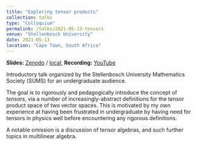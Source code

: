 ```yaml
---
title: "Exploring tensor products"
collection: talks
type: "Colloquium"
permalink: /talks/2021-05-13-tensors
venue: "Stellenbosch University"
date: 2021-05-13
location: "Cape Town, South Africa"
---
```


**Slides:** [Zenodo](https://zenodo.org/record/8228612) / [local](/files/tensors.pdf),
**Recording:** [YouTube](https://youtu.be/83K3smK2SzQ)

Introductory talk organized by the Stellenbosch University Mathematics Society (SUMS) for
an undergraduate audience.

The goal is to rigorously and pedagogically introduce the concept of *tensors*, via a number
of increasingly-abstract definitions for the tensor product space of two vector spaces.
This is motivated by my own experience at having been frustrated in undergraduate by
having need for tensors in physics well before encountering any rigorous definitions.

A notable omission is a discussion of tensor algebras, and such further topics in
multilinear algebra.
